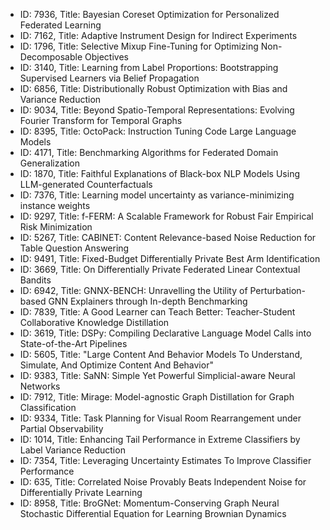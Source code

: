 - ID: 7936, Title: Bayesian Coreset Optimization for Personalized Federated Learning
- ID: 7162, Title: Adaptive Instrument Design for Indirect Experiments
- ID: 1796, Title: Selective Mixup Fine-Tuning for Optimizing Non-Decomposable Objectives
- ID: 3140, Title: Learning from Label Proportions: Bootstrapping Supervised Learners via Belief Propagation
- ID: 6856, Title: Distributionally Robust Optimization with Bias and Variance Reduction
- ID: 9034, Title: Beyond Spatio-Temporal Representations: Evolving Fourier Transform for Temporal Graphs
- ID: 8395, Title: OctoPack: Instruction Tuning Code Large Language Models
- ID: 4171, Title: Benchmarking Algorithms for Federated Domain Generalization
- ID: 1870, Title: Faithful Explanations of Black-box NLP Models Using LLM-generated Counterfactuals
- ID: 7376, Title: Learning model uncertainty as variance-minimizing instance weights
- ID: 9297, Title: f-FERM: A Scalable Framework for Robust Fair Empirical Risk Minimization
- ID: 5267, Title: CABINET: Content Relevance-based Noise Reduction for Table Question Answering
- ID: 9491, Title: Fixed-Budget Differentially Private Best Arm Identification
- ID: 3669, Title: On Differentially Private Federated Linear Contextual Bandits
- ID: 6942, Title: GNNX-BENCH: Unravelling the Utility of Perturbation-based GNN Explainers through In-depth Benchmarking
- ID: 7839, Title: A Good Learner can Teach Better: Teacher-Student Collaborative Knowledge Distillation
- ID: 3619, Title: DSPy: Compiling Declarative Language Model Calls into State-of-the-Art Pipelines
- ID: 5605, Title: "Large Content And Behavior Models To Understand, Simulate, And Optimize Content And Behavior"
- ID: 9383, Title: SaNN: Simple Yet Powerful Simplicial-aware Neural Networks
- ID: 7912, Title: Mirage: Model-agnostic Graph Distillation for Graph Classification
- ID: 9334, Title: Task Planning for Visual Room Rearrangement under Partial Observability
- ID: 1014, Title: Enhancing Tail Performance in Extreme Classifiers by Label Variance Reduction
- ID: 7354, Title: Leveraging Uncertainty Estimates To Improve Classifier Performance
- ID: 635, Title: Correlated Noise Provably Beats Independent Noise for Differentially Private Learning
- ID: 8958, Title: BroGNet: Momentum-Conserving Graph Neural Stochastic Differential Equation for Learning Brownian Dynamics

